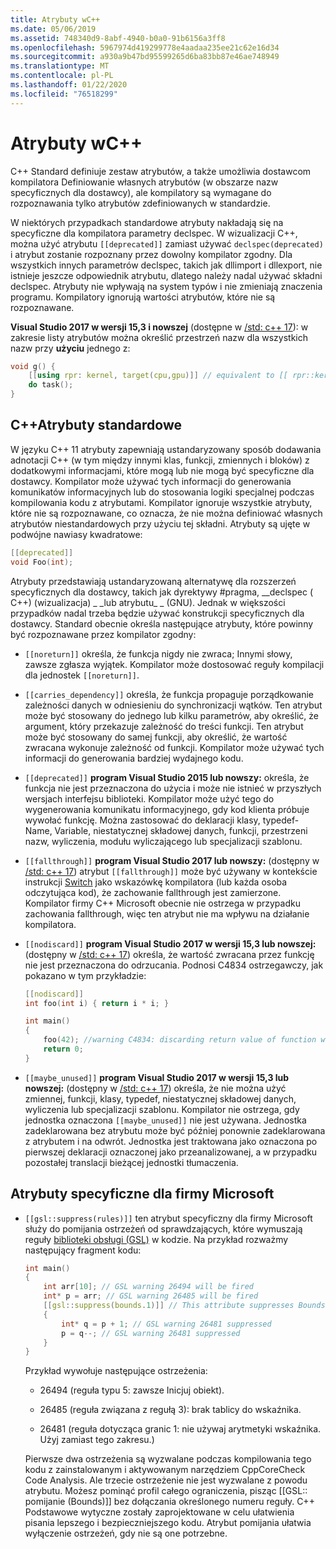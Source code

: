 ```yaml
---
title: Atrybuty wC++
ms.date: 05/06/2019
ms.assetid: 748340d9-8abf-4940-b0a0-91b6156a3ff8
ms.openlocfilehash: 5967974d419299778e4aadaa235ee21c62e16d34
ms.sourcegitcommit: a930a9b47bd95599265d6ba83bb87e46ae748949
ms.translationtype: MT
ms.contentlocale: pl-PL
ms.lasthandoff: 01/22/2020
ms.locfileid: "76518299"
---
```

# <a name="attributes-in-c"></a>Atrybuty wC++

C++ Standard definiuje zestaw atrybutów, a także umożliwia dostawcom kompilatora Definiowanie własnych atrybutów (w obszarze nazw specyficznych dla dostawcy), ale kompilatory są wymagane do rozpoznawania tylko atrybutów zdefiniowanych w standardzie.

W niektórych przypadkach standardowe atrybuty nakładają się na specyficzne dla kompilatora parametry declspec. W wizualizacji C++, można użyć atrybutu `[[deprecated]]` zamiast używać `declspec(deprecated)` i atrybut zostanie rozpoznany przez dowolny kompilator zgodny. Dla wszystkich innych parametrów declspec, takich jak dllimport i dllexport, nie istnieje jeszcze odpowiednik atrybutu, dlatego należy nadal używać składni declspec. Atrybuty nie wpływają na system typów i nie zmieniają znaczenia programu. Kompilatory ignorują wartości atrybutów, które nie są rozpoznawane.

**Visual Studio 2017 w wersji 15,3 i nowszej** (dostępne w [/std: c++ 17](../build/reference/std-specify-language-standard-version.md)): w zakresie listy atrybutów można określić przestrzeń nazw dla wszystkich nazw przy **użyciu** jednego z:

```cpp
void g() {
    [[using rpr: kernel, target(cpu,gpu)]] // equivalent to [[ rpr::kernel, rpr::target(cpu,gpu) ]]
    do task();
}
```

## <a name="c-standard-attributes"></a>C++Atrybuty standardowe

W języku C++ 11 atrybuty zapewniają ustandaryzowany sposób dodawania adnotacji C++ (w tym między innymi klas, funkcji, zmiennych i bloków) z dodatkowymi informacjami, które mogą lub nie mogą być specyficzne dla dostawcy. Kompilator może używać tych informacji do generowania komunikatów informacyjnych lub do stosowania logiki specjalnej podczas kompilowania kodu z atrybutami. Kompilator ignoruje wszystkie atrybuty, które nie są rozpoznawane, co oznacza, że nie można definiować własnych atrybutów niestandardowych przy użyciu tej składni. Atrybuty są ujęte w podwójne nawiasy kwadratowe:

```cpp
[[deprecated]]
void Foo(int);
```

Atrybuty przedstawiają ustandaryzowaną alternatywę dla rozszerzeń specyficznych dla dostawcy, takich jak dyrektywy #pragma, __declspec ( C++) (wizualizacja) &#95; &#95;lub atrybutu&#95; &#95; (GNU). Jednak w większości przypadków nadal trzeba będzie używać konstrukcji specyficznych dla dostawcy. Standard obecnie określa następujące atrybuty, które powinny być rozpoznawane przez kompilator zgodny:

- `[[noreturn]]` określa, że funkcja nigdy nie zwraca; Innymi słowy, zawsze zgłasza wyjątek. Kompilator może dostosować reguły kompilacji dla jednostek `[[noreturn]]`.

- `[[carries_dependency]]` określa, że funkcja propaguje porządkowanie zależności danych w odniesieniu do synchronizacji wątków. Ten atrybut może być stosowany do jednego lub kilku parametrów, aby określić, że argument, który przekazuje zależność do treści funkcji. Ten atrybut może być stosowany do samej funkcji, aby określić, że wartość zwracana wykonuje zależność od funkcji. Kompilator może używać tych informacji do generowania bardziej wydajnego kodu.

- `[[deprecated]]` **program Visual Studio 2015 lub nowszy:** określa, że funkcja nie jest przeznaczona do użycia i może nie istnieć w przyszłych wersjach interfejsu biblioteki. Kompilator może użyć tego do wygenerowania komunikatu informacyjnego, gdy kod klienta próbuje wywołać funkcję. Można zastosować do deklaracji klasy, typedef-Name, Variable, niestatycznej składowej danych, funkcji, przestrzeni nazw, wyliczenia, modułu wyliczającego lub specjalizacji szablonu.

- `[[fallthrough]]` **program Visual Studio 2017 lub nowszy:** (dostępny w [/std: c++ 17](../build/reference/std-specify-language-standard-version.md)) atrybut `[[fallthrough]]` może być używany w kontekście instrukcji [Switch](switch-statement-cpp.md) jako wskazówkę kompilatora (lub każda osoba odczytująca kod), że zachowanie fallthrough jest zamierzone. Kompilator firmy C++ Microsoft obecnie nie ostrzega w przypadku zachowania fallthrough, więc ten atrybut nie ma wpływu na działanie kompilatora.

- `[[nodiscard]]` **program Visual Studio 2017 w wersji 15,3 lub nowszej:** (dostępny w [/std: c++ 17](../build/reference/std-specify-language-standard-version.md)) określa, że wartość zwracana przez funkcję nie jest przeznaczona do odrzucania. Podnosi C4834 ostrzegawczy, jak pokazano w tym przykładzie:

    ```cpp
    [[nodiscard]]
    int foo(int i) { return i * i; }

    int main()
    {
        foo(42); //warning C4834: discarding return value of function with 'nodiscard' attribute
        return 0;
    }
    ```

- `[[maybe_unused]]` **program Visual Studio 2017 w wersji 15,3 lub nowszej:** (dostępny w [/std: c++ 17](../build/reference/std-specify-language-standard-version.md)) określa, że nie można użyć zmiennej, funkcji, klasy, typedef, niestatycznej składowej danych, wyliczenia lub specjalizacji szablonu. Kompilator nie ostrzega, gdy jednostka oznaczona `[[maybe_unused]]` nie jest używana. Jednostka zadeklarowana bez atrybutu może być później ponownie zadeklarowana z atrybutem i na odwrót. Jednostka jest traktowana jako oznaczona po pierwszej deklaracji oznaczonej jako przeanalizowanej, a w przypadku pozostałej translacji bieżącej jednostki tłumaczenia.

## <a name="microsoft-specific-attributes"></a>Atrybuty specyficzne dla firmy Microsoft

- `[[gsl::suppress(rules)]]` ten atrybut specyficzny dla firmy Microsoft służy do pomijania ostrzeżeń od sprawdzających, które wymuszają reguły [biblioteki obsługi (GSL)](https://github.com/Microsoft/GSL) w kodzie. Na przykład rozważmy następujący fragment kodu:

    ```cpp
    int main()
    {
        int arr[10]; // GSL warning 26494 will be fired
        int* p = arr; // GSL warning 26485 will be fired
        [[gsl::suppress(bounds.1)]] // This attribute suppresses Bounds rule #1
        {
            int* q = p + 1; // GSL warning 26481 suppressed
            p = q--; // GSL warning 26481 suppressed
        }
    }
    ```

  Przykład wywołuje następujące ostrzeżenia:

  - 26494 (reguła typu 5: zawsze Inicjuj obiekt).

  - 26485 (reguła związana z regułą 3): brak tablicy do wskaźnika.

  - 26481 (reguła dotycząca granic 1: nie używaj arytmetyki wskaźnika. Użyj zamiast tego zakresu.)

  Pierwsze dwa ostrzeżenia są wyzwalane podczas kompilowania tego kodu z zainstalowanym i aktywowanym narzędziem CppCoreCheck Code Analysis. Ale trzecie ostrzeżenie nie jest wyzwalane z powodu atrybutu. Możesz pominąć profil całego ograniczenia, pisząc [[GSL:: pomijanie (Bounds)]] bez dołączania określonego numeru reguły. C++ Podstawowe wytyczne zostały zaprojektowane w celu ułatwienia pisania lepszego i bezpieczniejszego kodu. Atrybut pomijania ułatwia wyłączenie ostrzeżeń, gdy nie są one potrzebne.
  